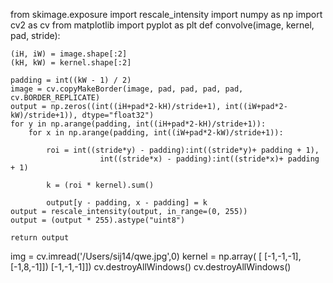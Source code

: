 from skimage.exposure import rescale_intensity
import numpy as np
import cv2 as cv
from matplotlib import pyplot as plt
def convolve(image, kernel, pad, stride):

    (iH, iW) = image.shape[:2]
    (kH, kW) = kernel.shape[:2]
 
    padding = int((kW - 1) / 2)
    image = cv.copyMakeBorder(image, pad, pad, pad, pad, cv.BORDER_REPLICATE)
    output = np.zeros((int((iH+pad*2-kH)/stride+1), int((iW+pad*2-kW)/stride+1)), dtype="float32")
    for y in np.arange(padding, int((iH+pad*2-kH)/stride+1)):
        for x in np.arange(padding, int((iW+pad*2-kW)/stride+1)):

            roi = int((stride*y) - padding):int((stride*y)+ padding + 1), 
                        int((stride*x) - padding):int((stride*x)+ padding + 1)
 
            k = (roi * kernel).sum()
 
            output[y - padding, x - padding] = k
    output = rescale_intensity(output, in_range=(0, 255))
    output = (output * 255).astype("uint8")
 
    return output


img = cv.imread('/Users/sij14/qwe.jpg',0)
kernel = np.array( [ [-1,-1,-1],
                    [-1,8,-1]])
                    [-1,-1,-1]])
cv.destroyAllWindows()
cv.destroyAllWindows()
